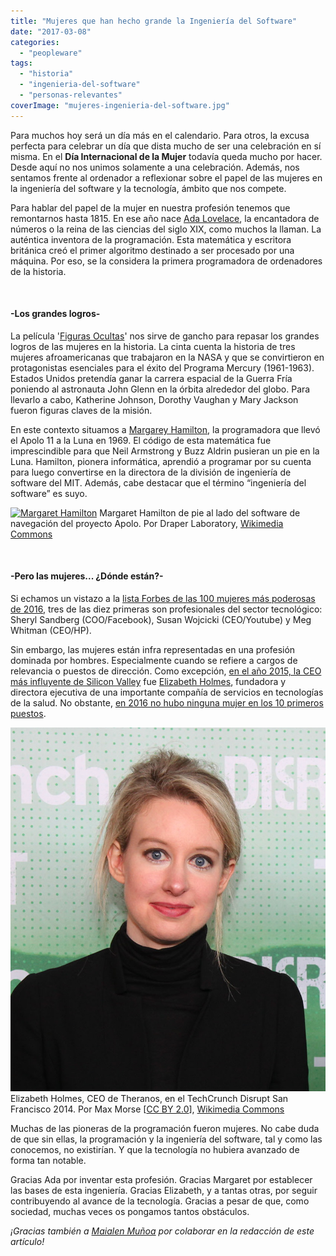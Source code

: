 ```yaml
---
title: "Mujeres que han hecho grande la Ingeniería del Software"
date: "2017-03-08"
categories: 
  - "peopleware"
tags: 
  - "historia"
  - "ingenieria-del-software"
  - "personas-relevantes"
coverImage: "mujeres-ingenieria-del-software.jpg"
---
```


Para muchos hoy será un día más en el calendario. Para otros, la excusa perfecta para celebrar un día que dista mucho de ser una celebración en sí misma. En el **Día Internacional de la Mujer** todavía queda mucho por hacer. Desde aquí no nos unimos solamente a una celebración. Además, nos sentamos frente al ordenador a reflexionar sobre el papel de las mujeres en la ingeniería del software y la tecnología, ámbito que nos compete.

Para hablar del papel de la mujer en nuestra profesión tenemos que remontarnos hasta 1815. En ese año nace [Ada Lovelace](https://es.wikipedia.org/wiki/Ada_Lovelace), la encantadora de números o la reina de las ciencias del siglo XIX, como muchos la llaman. La auténtica inventora de la programación. Esta matemática y escritora británica creó el primer algoritmo destinado a ser procesado por una máquina. Por eso, se la considera la primera programadora de ordenadores de la historia.

 

#### \-Los grandes logros-

La película '[Figuras Ocultas](http://www.imdb.com/title/tt4846340/)' nos sirve de gancho para repasar los grandes logros de las mujeres en la historia. La cinta cuenta la historia de tres mujeres afroamericanas que trabajaron en la NASA y que se convirtieron en protagonistas esenciales para el éxito del Programa Mercury (1961-1963). Estados Unidos pretendía ganar la carrera espacial de la Guerra Fría poniendo al astronauta John Glenn en la órbita alrededor del globo. Para llevarlo a cabo, Katherine Johnson, Dorothy Vaughan y Mary Jackson fueron figuras claves de la misión.

En este contexto situamos a [Margarey Hamilton](https://en.wikipedia.org/wiki/Margaret_Hamilton_%28scientist%29), la programadora que llevó el Apolo 11 a la Luna en 1969. El código de esta matemática fue imprescindible para que Neil Armstrong y Buzz Aldrin pusieran un pie en la Luna. Hamilton, pionera informática, aprendió a programar por su cuenta para luego convertirse en la directora de la división de ingeniería de software del MIT. Además, cabe destacar que el término “ingeniería del software” es suyo.

[![Margaret Hamilton](images/Margaret_Hamilton.gif)](https://commons.wikimedia.org/wiki/File%3AMargaret_Hamilton.gif) Margaret Hamilton de pie al lado del software de navegación del proyecto Apolo. Por Draper Laboratory, [Wikimedia Commons](https://commons.wikimedia.org/wiki/File%3AMargaret_Hamilton.gif)

 

#### \-Pero las mujeres... ¿Dónde están?-

Si echamos un vistazo a la [lista Forbes de las 100 mujeres más poderosas de 2016](https://www.forbes.com/power-women/list/#tab:overall), tres de las diez primeras son profesionales del sector tecnológico: Sheryl Sandberg (COO/Facebook), Susan Wojcicki (CEO/Youtube) y Meg Whitman (CEO/HP).

Sin embargo, las mujeres están infra representadas en una profesión dominada por hombres. Especialmente cuando se refiere a cargos de relevancia o puestos de dirección. Como excepción, [en el año 2015, la CEO más influyente de Silicon Valley](http://www.businessinsider.com/silicon-valley-100-2015-6) fue [Elizabeth Holmes](https://es.wikipedia.org/wiki/Elizabeth_Holmes), fundadora y directora ejecutiva de una importante compañía de servicios en tecnologías de la salud. No obstante, [en 2016 no hubo ninguna mujer en los 10 primeros puestos](http://www.businessinsider.com/silicon-valley-100-2016-6).

[![Elizabeth Holmes](images/Elizabeth_Holmes_2014_%28cropped%29.jpg)](https://commons.wikimedia.org/wiki/File%3AElizabeth_Holmes_2014_(cropped).jpg) Elizabeth Holmes, CEO de Theranos, en el TechCrunch Disrupt San Francisco 2014. Por Max Morse \[[CC BY 2.0](http://creativecommons.org/licenses/by/2.0)\], [Wikimedia Commons](https://commons.wikimedia.org/wiki/File%3AElizabeth_Holmes_2014_(cropped).jpg)

Muchas de las pioneras de la programación fueron mujeres. No cabe duda de que sin ellas, la programación y la ingeniería del software, tal y como las conocemos, no existirían. Y que la tecnología no hubiera avanzado de forma tan notable.

Gracias Ada por inventar esta profesión. Gracias Margaret por establecer las bases de esta ingeniería. Gracias Elizabeth, y a tantas otras, por seguir contribuyendo al avance de la tecnología. Gracias a pesar de que, como sociedad, muchas veces os pongamos tantos obstáculos.

_¡Gracias también a [Maialen Muñoa](https://twitter.com/maialenmunoa) por colaborar en la redacción de este artículo!_
